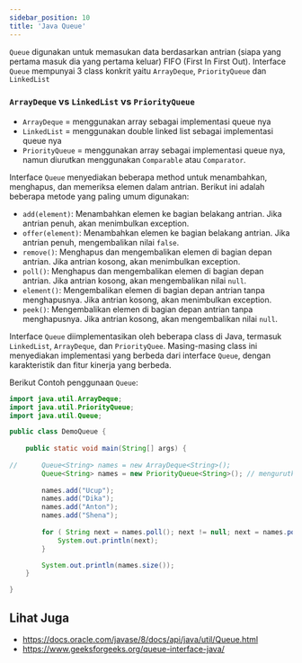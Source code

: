 ```yaml
---
sidebar_position: 10
title: 'Java Queue'
---
```


 `Queue` digunakan untuk memasukan data berdasarkan antrian (siapa yang pertama masuk dia yang pertama keluar) FIFO (First In First Out). Interface `Queue` mempunyai 3 class konkrit yaitu `ArrayDeque`, `PriorityQueue` dan `LinkedList`

 ### `ArrayDeque` vs `LinkedList` vs `PriorityQueue`
 
 * `ArrayDeque` = menggunakan array sebagai implementasi queue nya
 * `LinkedList` = menggunakan double linked list sebagai implementasi queue nya
 * `PriorityQueue` = menggunakan array sebagai implementasi queue nya, namun diurutkan menggunakan `Comparable` atau `Comparator`.

Interface `Queue` menyediakan beberapa method untuk menambahkan, menghapus, dan memeriksa elemen dalam antrian. Berikut ini adalah beberapa metode yang paling umum digunakan:

* `add(element)`: Menambahkan elemen ke bagian belakang antrian. Jika antrian penuh, akan menimbulkan exception.
* `offer(element)`: Menambahkan elemen ke bagian belakang antrian. Jika antrian penuh, mengembalikan nilai `false`.
* `remove()`: Menghapus dan mengembalikan elemen di bagian depan antrian. Jika antrian kosong, akan menimbulkan exception.
* `poll()`: Menghapus dan mengembalikan elemen di bagian depan antrian. Jika antrian kosong, akan mengembalikan nilai `null`.
* `element()`: Mengembalikan elemen di bagian depan antrian tanpa menghapusnya. Jika antrian kosong, akan menimbulkan exception.
* `peek()`: Mengembalikan elemen di bagian depan antrian tanpa menghapusnya. Jika antrian kosong, akan mengembalikan nilai `null`.

Interface `Queue` diimplementasikan oleh beberapa class di Java, termasuk `LinkedList`, `ArrayDeque`, dan `PriorityQuee`. Masing-masing class ini menyediakan implementasi yang berbeda dari interface `Queue`, dengan karakteristik dan fitur kinerja yang berbeda.

Berikut Contoh penggunaan `Queue`:

```java
import java.util.ArrayDeque;
import java.util.PriorityQueue;
import java.util.Queue;

public class DemoQueue {
	
	public static void main(String[] args) {
		
//		Queue<String> names = new ArrayDeque<String>();
		Queue<String> names = new PriorityQueue<String>(); // mengurutkan data element dengan menggukan comparator
		
		names.add("Ucup");
		names.add("Dika");
		names.add("Anton");
		names.add("Shena");
		
		for ( String next = names.poll(); next != null; next = names.poll() ) {
			System.out.println(next);
		}

		System.out.println(names.size());
	}

}
```

## Lihat Juga

* https://docs.oracle.com/javase/8/docs/api/java/util/Queue.html
* https://www.geeksforgeeks.org/queue-interface-java/